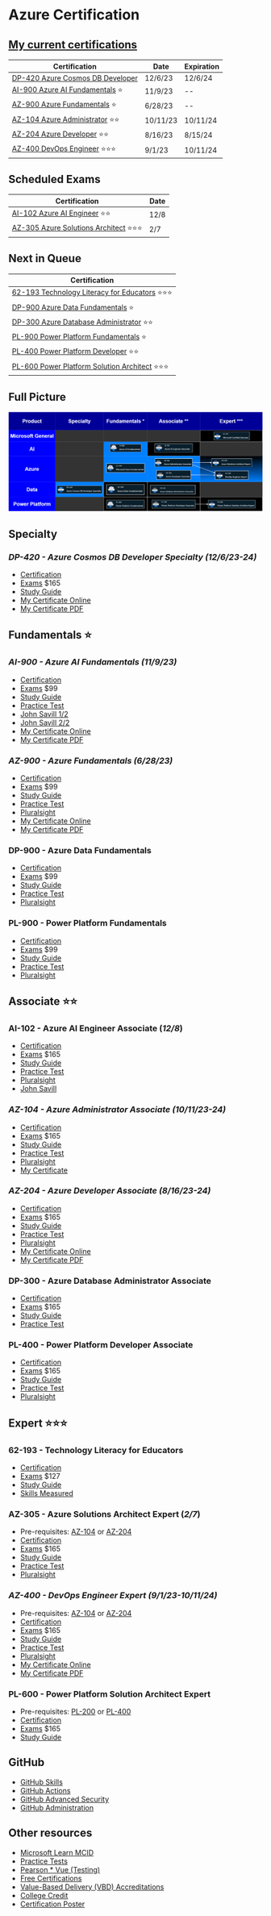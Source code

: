 # Azure Certification

## [My current certifications](https://learn.microsoft.com/en-us/users/glensouza/credentials?tab=credentials-tab)

| Certification | Date | Expiration |
| --- | --- | --- |
| [DP-420 Azure Cosmos DB Developer](#dp-420---azure-cosmos-db-developer-specialty-12623-24) | 12/6/23 | 12/6/24 |
| [AI-900 Azure AI Fundamentals](#ai-900---azure-ai-fundamentals-11923) ⭐ | 11/9/23 | -- |
| [AZ-900 Azure Fundamentals](#az-900---azure-fundamentals-62823) ⭐ | 6/28/23 | -- |
| [AZ-104 Azure Administrator](#az-104---azure-administrator-associate-101123-24) ⭐⭐ | 10/11/23 | 10/11/24 |
| [AZ-204 Azure Developer](#az-204---azure-developer-associate-81623-24) ⭐⭐ | 8/16/23 | 8/15/24 |
| [AZ-400 DevOps Engineer](#az-400---devops-engineer-expert-9123-101124) ⭐⭐⭐ | 9/1/23 | 10/11/24 |

## Scheduled Exams

| Certification | Date |
| --- | --- |
| [AI-102 Azure AI Engineer](#ai-102---azure-ai-engineer-associate-1117) ⭐⭐ | 12/8 |
| [AZ-305 Azure Solutions Architect](#az-305---azure-solutions-architect-expert) ⭐⭐⭐ | 2/7 |

## Next in Queue

| Certification |
| --- |
| [62-193 Technology Literacy for Educators](#62-193---technology-literacy-for-educators) ⭐⭐⭐ |
| [DP-900 Azure Data Fundamentals](#dp-900---azure-data-fundamentals) ⭐ |
| [DP-300 Azure Database Administrator](#dp-300---azure-database-administrator-associate) ⭐⭐ |
| [PL-900 Power Platform Fundamentals](#pl-900---power-platform-fundamentals) ⭐ |
| [PL-400 Power Platform Developer](#pl-400---power-platform-developer-associate) ⭐⭐ |
| [PL-600 Power Platform Solution Architect](#pl-600---power-platform-solution-architect-expert) ⭐⭐⭐ |

## Full Picture

![Pre-requisites](fullpicture.drawio.png)

## Specialty

### ***DP-420 - Azure Cosmos DB Developer Specialty (12/6/23-24)***

- [Certification](https://learn.microsoft.com/en-us/certifications/azure-cosmos-db-developer-specialty)
- [Exams](https://learn.microsoft.com/en-us/certifications/exams/dp-420/) $165
- [Study Guide](https://learn.microsoft.com/en-us/certifications/resources/study-guides/dp-420)
- [My Certificate Online](https://learn.microsoft.com/api/credentials/share/en-us/GlenSouza/293EEEA3D21E704E?sharingId=670D3D659176C7C3)
- [My Certificate PDF](./DP-420_2023.pdf)

## Fundamentals ⭐

### ***AI-900 - Azure AI Fundamentals (11/9/23)***

- [Certification](https://learn.microsoft.com/en-us/certifications/azure-ai-fundamentals)
- [Exams](https://learn.microsoft.com/en-us/certifications/exams/ai-900) $99
- [Study Guide](https://learn.microsoft.com/en-us/certifications/resources/study-guides/ai-900)
- [Practice Test](https://learn.microsoft.com/en-us/certifications/exams/ai-900/practice/assessment?assessment-type=practice&assessmentId=26)
- [John Savill 1/2](https://youtu.be/E9aarWMLJw0)
- [John Savill 2/2](https://youtu.be/Ch6KE7KxHGM)
- [My Certificate Online](https://learn.microsoft.com/api/credentials/share/en-us/GlenSouza/C728DE847B15CCF8?sharingId=670D3D659176C7C3)
- [My Certificate PDF](./AI-900_2023.pdf)

### ***AZ-900 - Azure Fundamentals (6/28/23)***

- [Certification](https://learn.microsoft.com/en-us/certifications/azure-fundamentals)
- [Exams](https://learn.microsoft.com/en-us/certifications/exams/az-900) $99
- [Study Guide](https://learn.microsoft.com/en-us/certifications/resources/study-guides/AZ-900)
- [Practice Test](https://learn.microsoft.com/en-us/certifications/exams/az-900/practice/assessment?assessment-type=practice&assessmentId=23)
- [Pluralsight](https://app.pluralsight.com/library/courses/az-900-microsoft-azure-fundamentals-2)
- [My Certificate Online](https://learn.microsoft.com/api/credentials/share/en-us/GlenSouza/D9ECFA715A9946FD?sharingId=670D3D659176C7C3)
- [My Certificate PDF](./AZ-900_2023.pdf)

### DP-900 - Azure Data Fundamentals

- [Certification](https://learn.microsoft.com/en-us/certifications/azure-data-fundamentals)
- [Exams](https://learn.microsoft.com/en-us/credentials/certifications/exams/dp-900) $99
- [Study Guide](https://learn.microsoft.com/en-us/credentials/certifications/resources/study-guides/dp-900)
- [Practice Test](https://learn.microsoft.com/en-us/credentials/certifications/exams/dp-900/practice/assessment?assessment-type=practice&assessmentId=24)
- [Pluralsight](https://app.pluralsight.com/paths/certificate/microsoft-dp-900-azure-data-fundamentals)

### PL-900 - Power Platform Fundamentals

- [Certification](https://learn.microsoft.com/en-us/certifications/power-platform-fundamentals)
- [Exams](https://learn.microsoft.com/en-us/certifications/exams/pl-900) $99
- [Study Guide](https://learn.microsoft.com/en-us/certifications/resources/study-guides/pl-900)
- [Practice Test](https://learn.microsoft.com/en-us/certifications/exams/pl-900/practice/assessment?assessment-type=practice&assessmentId=34)
- [Pluralsight](https://app.pluralsight.com/paths/certificate/microsoft-power-platform-fundamentals-pl-900)

## Associate ⭐⭐

### AI-102 - Azure AI Engineer Associate (*12/8*)

- [Certification](https://learn.microsoft.com/en-us/certifications/azure-ai-engineer)
- [Exams](https://learn.microsoft.com/en-us/certifications/exams/ai-102) $165
- [Study Guide](https://learn.microsoft.com/en-us/certifications/resources/study-guides/ai-102)
- [Practice Test](https://learn.microsoft.com/en-us/certifications/exams/ai-102/practice/assessment?assessment-type=practice&assessmentId=61)
- [Pluralsight](https://app.pluralsight.com/paths/certificate/microsoft-exam-ai-102-designing-and-implementing-a-microsoft-azure-ai-solution)
- [John Savill](https://youtu.be/I7fdWafTcPY)

### ***AZ-104 - Azure Administrator Associate (10/11/23-24)***

- [Certification](https://learn.microsoft.com/en-us/certifications/azure-administrator)
- [Exams](https://learn.microsoft.com/en-us/certifications/exams/az-104) $165
- [Study Guide](https://learn.microsoft.com/en-us/certifications/resources/study-guides/az-104)
- [Practice Test](https://learn.microsoft.com/en-us/certifications/exams/az-104/practice/assessment?assessment-type=practice&assessmentId=21)
- [Pluralsight](https://app.pluralsight.com/library/courses/az-104-microsoft-azure-adminstrator-certification-prep)
- [My Certificate](https://learn.microsoft.com/api/credentials/share/en-us/GlenSouza/81B494E097466C54?sharingId=670D3D659176C7C3)

### ***AZ-204 - Azure Developer Associate (8/16/23-24)***

- [Certification](https://learn.microsoft.com/en-us/certifications/azure-developer)
- [Exams](https://learn.microsoft.com/en-us/certifications/exams/az-204) $165
- [Study Guide](https://learn.microsoft.com/en-us/certifications/resources/study-guides/az-204)
- [Practice Test](https://learn.microsoft.com/en-us/certifications/exams/az-204/practice/assessment?assessment-type=practice&assessmentId=35)
- [Pluralsight](https://app.pluralsight.com/paths/certificate/developing-solutions-for-microsoft-azure-az-204)
- [My Certificate Online](https://learn.microsoft.com/api/credentials/share/en-us/GlenSouza/C9E8B1A6C261C402?sharingId=670D3D659176C7C3)
- [My Certificate PDF](./AZ-204_2024.pdf)

### DP-300 - Azure Database Administrator Associate

- [Certification](https://learn.microsoft.com/en-us/credentials/certifications/azure-database-administrator-associate)
- [Exams](https://learn.microsoft.com/en-us/credentials/certifications/exams/dp-300) $165
- [Study Guide](https://learn.microsoft.com/en-us/credentials/certifications/resources/study-guides/dp-300)
- [Practice Test](https://learn.microsoft.com/en-us/credentials/certifications/exams/dp-300/practice/assessment?assessment-type=practice&assessmentId=58)

### PL-400 - Power Platform Developer Associate

- [Certification](https://learn.microsoft.com/en-us/certifications/power-platform-developer-associate)
- [Exams](https://learn.microsoft.com/en-us/certifications/exams/pl-400) $165
- [Study Guide](https://learn.microsoft.com/en-us/certifications/resources/study-guides/pl-400)
- [Practice Test](https://learn.microsoft.com/en-us/certifications/exams/pl-400/practice/assessment?assessment-type=practice&assessmentId=66)
- [Pluralsight](https://app.pluralsight.com/paths/certificate/microsoft-power-platform-developer-associate-pl-400)

## Expert ⭐⭐⭐

### 62-193 - Technology Literacy for Educators

- [Certification](https://learn.microsoft.com/en-us/certifications/microsoft-certified-educator)
- [Exams](https://learn.microsoft.com/en-us/certifications/exams/62-193) $127
- [Study Guide](https://query.prod.cms.rt.microsoft.com/cms/api/am/binary/RE4vHlU)
- [Skills Measured](https://query.prod.cms.rt.microsoft.com/cms/api/am/binary/RE4vHlU)

### AZ-305 - Azure Solutions Architect Expert (*2/7*)

- Pre-requisites: [AZ-104](#az-104---azure-administrator-associate-101123-24) or [AZ-204](#az-204---azure-developer-associate-81623-24)
- [Certification](https://learn.microsoft.com/en-us/certifications/azure-solutions-architect)
- [Exams](https://learn.microsoft.com/en-us/certifications/exams/az-305) $165
- [Study Guide](https://learn.microsoft.com/en-us/certifications/resources/study-guides/az-305)
- [Practice Test](https://learn.microsoft.com/en-us/certifications/exams/az-305/practice/assessment?assessment-type=practice&assessmentId=15)
- [Pluralsight](https://app.pluralsight.com/library/courses/az-305-designing-microsoft-azure-infrastructure-solutions)

### ***AZ-400 - DevOps Engineer Expert (9/1/23-10/11/24)***

- Pre-requisites: [AZ-104](#az-104---azure-administrator-associate-101123-24) or [AZ-204](#az-204---azure-developer-associate-81623-24)
- [Certification](https://learn.microsoft.com/en-us/certifications/devops-engineer)
- [Exams](https://learn.microsoft.com/en-us/certifications/exams/az-400) $165
- [Study Guide](https://learn.microsoft.com/en-us/certifications/resources/study-guides/az-400)
- [Practice Test](https://learn.microsoft.com/en-us/certifications/exams/az-400/practice/assessment?assessment-type=practice&assessmentId=56)
- [Pluralsight](https://app.pluralsight.com/library/courses/az-400-designing-implementing-microsoft-devops-solutions)
- [My Certificate Online](https://learn.microsoft.com/api/credentials/share/en-us/GlenSouza/A4292AD2074A690F?sharingId=670D3D659176C7C3)
- [My Certificate PDF](./AZ-400_2024.pdf)

### PL-600 - Power Platform Solution Architect Expert

- Pre-requisites: [PL-200](https://learn.microsoft.com/en-us/credentials/certifications/power-platform-functional-consultant-associate) or [PL-400](#pl-400---power-platform-developer-associate)
- [Certification](https://learn.microsoft.com/en-us/certifications/power-platform-solution-architect-expert)
- [Exams](https://learn.microsoft.com/en-us/certifications/exams/pl-600) $165
- [Study Guide](https://learn.microsoft.com/en-us/certifications/resources/study-guides/pl-600)

## GitHub

- [GitHub Skills](https://skills.github.com)
- [GitHub Actions](https://learn.microsoft.com/en-us/users/githubtraining/collections/n5p4a5z7keznp5)
- [GitHub Advanced Security](https://learn.microsoft.com/en-us/users/githubtraining/collections/rqymc6yw8q5rey)
- [GitHub Administration](https://learn.microsoft.com/en-us/users/githubtraining/collections/mom7u1gzjdxw03)

## Other resources

- [Microsoft Learn MCID](https://learn.microsoft.com/en-us/users/glensouza)
- [Practice Tests](https://learn.microsoft.com/en-us/certifications/practice-assessments-for-microsoft-certifications)
- [Pearson * Vue (Testing)](https://home.pearsonvue.com/microsoft)
- [Free Certifications](https://github.com/cloudcommunity/Free-Certifications)
- [Value-Based Delivery (VBD) Accreditations](./VBD.md)
- [College Credit](https://learn.microsoft.com/en-us/certifications/college-credit)
- [Certification Poster](https://aka.ms/TrainCertPoster)
